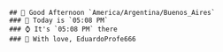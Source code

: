 
        ## 👋 Good Afternoon `America/Argentina/Buenos_Aires`
        ### 📅 Today is `05:08 PM`
        ### ⌚ It's `05:08 PM` there
        ### 🎩 With love, EduardoProfe666 
        